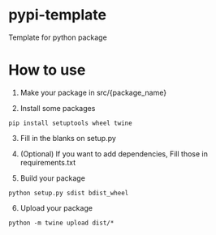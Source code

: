 # pypi-template

Template for python package

# How to use

1. Make your package in src/{package_name}

2. Install some packages

```
pip install setuptools wheel twine
```

3. Fill in the blanks on setup.py

4. (Optional) If you want to add dependencies, Fill those in requirements.txt

5. Build your package

```
python setup.py sdist bdist_wheel
```

6. Upload your package

```
python -m twine upload dist/*
```
